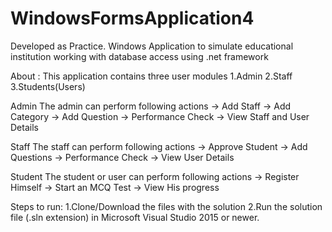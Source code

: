 # WindowsFormsApplication4
Developed as Practice.
Windows Application to simulate educational institution working with database access using .net framework

About : 
  This application contains three user modules
    1.Admin
    2.Staff
    3.Students(Users)
    
  Admin
    The admin can perform following actions 
      -> Add Staff
      -> Add Category
      -> Add Question
      -> Performance Check
      -> View Staff and User Details
   
   Staff
    The staff can perform following actions
      -> Approve Student 
      -> Add Questions
      -> Performance Check
      -> View User Details
      
   Student
      The student or user can perform following actions
        -> Register Himself
        -> Start an MCQ Test
        -> View His progress
        
 Steps to run:
    1.Clone/Download the files with the solution
    2.Run the solution file (.sln extension) in Microsoft Visual Studio 2015 or newer.
 
    

